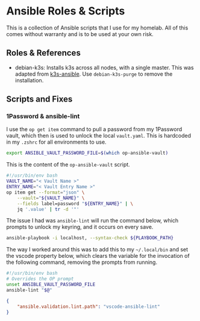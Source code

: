 # Ansible Roles & Scripts

This is a collection of Ansible scripts that I use for my homelab. All of this comes without warranty and is to be used at your own risk.

## Roles & References

 - debian-k3s: Installs k3s across all nodes, with a single master. This was adapted from [k3s-ansible](https://github.com/k3s-io/k3s-ansible). Use `debian-k3s-purge` to remove the installation.

## Scripts and Fixes
### 1Password & ansible-lint

I use the `op get item` command to pull a password from my 1Password vault, which then is used to unlock the local `vault.yaml`. This is hardcoded in my `.zshrc` for all environments to use.

```sh
export ANSIBLE_VAULT_PASSWORD_FILE=$(which op-ansible-vault)
```

This is the content of the `op-ansible-vault` script.

```bash
#!/usr/bin/env bash
VAULT_NAME="< Vault Name >"
ENTRY_NAME="< Vault Entry Name >"
op item get --format="json" \
    --vault="${VAULT_NAME}" \
    --fields label=password "${ENTRY_NAME}" | \
    jq '.value' | tr -d '"'
```

The issue I had was `ansible-lint` will run the command below, which prompts to unlock my keyring, and it occurs on every save.

```sh
ansible-playbook -i localhost, --syntax-check ${PLAYBOOK_PATH}
```

The way I worked around this was to add this to my `~/.local/bin` and set the vscode property below, which clears the variable for the invocation of the following command, removing the prompts from running.

```bash
#!/usr/bin/env bash
# Overrides the OP prompt
unset ANSIBLE_VAULT_PASSWORD_FILE
ansible-lint "$@"
```

```json
{
    "ansible.validation.lint.path": "vscode-ansible-lint"
}
```
